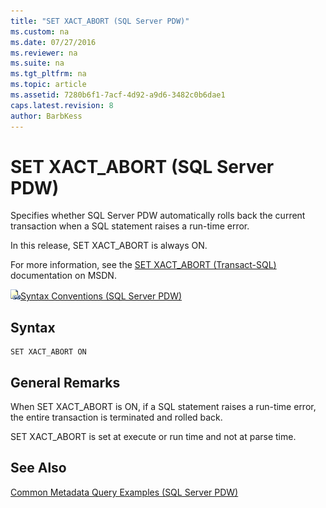 ```yaml
---
title: "SET XACT_ABORT (SQL Server PDW)"
ms.custom: na
ms.date: 07/27/2016
ms.reviewer: na
ms.suite: na
ms.tgt_pltfrm: na
ms.topic: article
ms.assetid: 7280b6f1-7acf-4d92-a9d6-3482c0b6dae1
caps.latest.revision: 8
author: BarbKess
---
```

# SET XACT_ABORT (SQL Server PDW)
Specifies whether SQL Server PDW automatically rolls back the current transaction when a SQL statement raises a run-time error.  
  
In this release, SET XACT_ABORT is always ON.  
  
For more information, see the [SET XACT_ABORT (Transact-SQL)](http://msdn.microsoft.com/en-us/library/ms188792(v=sql11).aspx) documentation on MSDN.  
  
![Topic link icon](../../mpp/sqlpdw/media/Topic_Link.gif "Topic_Link")[Syntax Conventions &#40;SQL Server PDW&#41;](../../mpp/sqlpdw/syntax-conventions-sql-server-pdw.md)  
  
## Syntax  
  
```  
SET XACT_ABORT ON  
```  
  
## General Remarks  
When SET XACT_ABORT is ON, if a SQL statement raises a run-time error, the entire transaction is terminated and rolled back.  
  
SET XACT_ABORT is set at execute or run time and not at parse time.  
  
## See Also  
[Common Metadata Query Examples &#40;SQL Server PDW&#41;](../../mpp/sqlpdw/common-metadata-query-examples-sql-server-pdw.md)  
  

